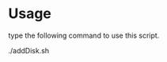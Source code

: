 # Usage
type the following command to use this script.

  ./addDisk.sh <project name> <node name>
  
